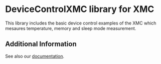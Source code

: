 # DeviceControlXMC library for XMC

This library includes the basic device control examples of the XMC which mesaures temperature, memory and sleep mode measurement.

## Additional Information
See also our [documentation](https://xmc-arduino.readthedocs.io/en/latest/builtin-libraries.html).
